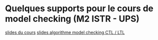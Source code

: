 # Quelques supports pour le cours de model checking (M2 ISTR - UPS)

[slides du cours](/slides-class.pdf)
[slides algorithme model checking CTL / LTL](/slides-algo-model-checking.pdf)
